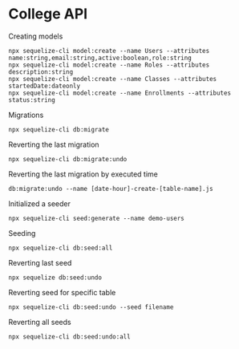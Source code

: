 # College API

Creating models

	npx sequelize-cli model:create --name Users --attributes name:string,email:string,active:boolean,role:string
	npx sequelize-cli model:create --name Roles --attributes description:string
	npx sequelize-cli model:create --name Classes --attributes startedDate:dateonly
	npx sequelize-cli model:create --name Enrollments --attributes status:string

Migrations

	npx sequelize-cli db:migrate

Reverting the last migration

	npx sequelize-cli db:migrate:undo

Reverting the last migration by executed time

	db:migrate:undo --name [date-hour]-create-[table-name].js

Initialized a seeder

	npx sequelize-cli seed:generate --name demo-users
	
Seeding

	npx sequelize-cli db:seed:all

Reverting last seed

	npx sequelize db:seed:undo

Reverting seed for specific table

	npx sequelize-cli db:seed:undo --seed filename

Reverting all seeds

	npx sequelize-cli db:seed:undo:all